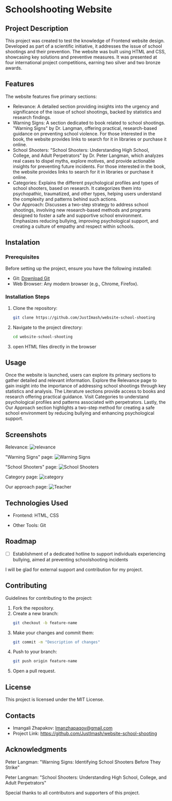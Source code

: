 # Schoolshooting Website
## Project Description

This project was created to test the knowledge of Frontend website design. Developed as part of a scientific initiative, it addresses the issue of school shootings and their prevention. The website was built using HTML and CSS, showcasing key solutions and preventive measures. It was presented at four international project competitions, earning two silver and two bronze awards.
 
## Features
The website features five primary sections:
+ Relevance: A detailed section providing insights into the urgency and significance of the issue of school shootings, backed by statistics and research findings.
+ Warning Signs: A section dedicated to book related to school shootings. "Warning Signs" by Dr. Langman, offering practical, research-based guidance on preventing school violence. For those interested in the book, the website provides links to search for it in libraries or purchase it online.
+ School Shooters: "School Shooters: Understanding High School, College, and Adult Perpetrators" by Dr. Peter Langman, which analyzes real cases to dispel myths, explore motives, and provide actionable insights for preventing future incidents. For those interested in the book, the website provides links to search for it in libraries or purchase it online.
+ Categories: Explains the different psychological profiles and types of school shooters, based on research. It categorizes them into psychopathic, traumatized, and other types, helping users understand the complexity and patterns behind such actions.
+ Our Approach: Discusses a two-step strategy to address school shootings, involving new research-based methods and programs designed to foster a safe and supportive school environment. Emphasizes reducing bullying, improving psychological support, and creating a culture of empathy and respect within schools.

## Instalation
### Prerequisites
Before setting up the project, ensure you have the following installed:
+ Git: [Download Git](https://git-scm.com)
+ Web Browser: Any modern browser (e.g., Chrome, Firefox).

### Installation Steps
1) Clone the repository:
    ```bash
    git clone https://github.com/JustImash/website-school-shooting
2) Navigate to the project directory:
   ```bash
   cd website-school-shooting

3) open HTML files directly in the browser
   

## Usage
Once the website is launched, users can explore its primary sections to gather detailed and relevant information.
Explore the Relevance page to gain insight into the importance of addressing school shootings through key statistics and analysis. The Literature sections provide access to books and research offering practical guidance. Visit Categories to understand psychological profiles and patterns associated with perpetrators. Lastly, the Our Approach section highlights a two-step method for creating a safe school environment by reducing bullying and enhancing psychological support.

## Screenshots

Relevance:
![relevance](screenshots/relevance.png)

"Warning Signs" page:
![Warning Signs](screenshots/book1.png)

"School Shooters" page:
![School Shooters](screenshots/book2.png)

Category page:
![category](screenshots/category.png)

Our approach page:
![Teacher](screenshots/approach.png)

## Technologies Used
+ Frontend: HTML, CSS

+ Other Tools: Git

## Roadmap

- [ ] Establishment of a dedicated hotline to support individuals experiencing bullying, aimed at preventing schoolshooting incidents 

I will be glad for external support and contribution for my project.

## Contributing

Guidelines for contributing to the project:

1. Fork the repository.
2. Create a new branch:
   ```bash
   git checkout -b feature-name
3) Make your changes and commit them:
   ```bash
   git commit -m "Description of changes"
4) Push to your branch:
   ```bash 
   git push origin feature-name
5) Open a pull request.

## License

This project is licensed under the MIT License.

## Contacts
+ Imangali Zhapakov: Imanzhapaqov@gmail.com
+ Project Link: https://github.com/JustImash/website-school-shooting
## Acknowledgments

Peter Langman: "Warning Signs: Identifying School Shooters Before They Strike" 

Peter Langman: "School Shooters: Understanding High School, College, and Adult Perpetrators"

Special thanks to all contributors and supporters of this project.